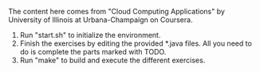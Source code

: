 The content here comes from "Cloud Computing Applications" by University of Illinois at Urbana-Champaign on Coursera.

1. Run "start.sh" to initialize the environment.
2. Finish the exercises by editing the provided *.java files. All you need to do is complete the parts marked with TODO.
3. Run "make" to build and execute the different exercises.
